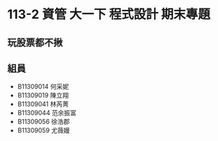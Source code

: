 # 113-2 資管 大一下 程式設計 期末專題

## 玩股票都不揪

## 組員

- B11309014 何采妮
- B11309019 陳立翔
- B11309041 林芮菁
- B11309044 范余振富
- B11309056 徐浩郡
- B11309059 尤薇嫚
